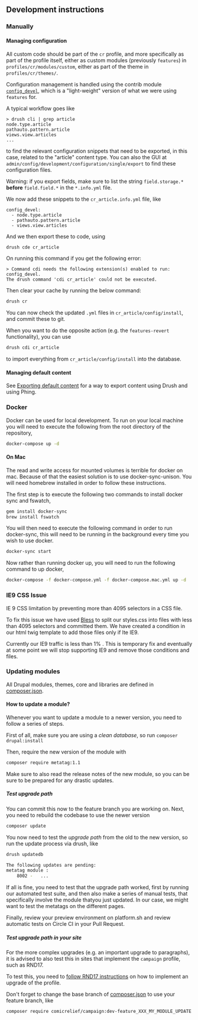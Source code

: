 ## Development instructions

### Manually

#### Managing configuration

All custom code should be part of the `cr` profile, and more specifically as part of the profile itself, either as custom modules (previously `features`) in `profiles/cr/modules/custom`, either as part of the theme in `profiles/cr/themes/`.

Configuration management is handled using the contrib module [`config_devel`](http://drupal.org/project/config_devel), which is a "light-weight" version of what we were using `features` for.

A typical workflow goes like

	> drush cli | grep article
	node.type.article
	pathauto.pattern.article
	views.view.articles
	...

to find the relevant configuration snippets that need to be exported, in this case, related to the "article" content type. You can also the GUI at `admin/config/development/configuration/single/export` to find these configuration files.

Warning: if you export fields, make sure to list the string `field.storage.*` **before** `field.field.*` in the `*.info.yml` file.

We now add these snippets to the `cr_article.info.yml` file, like

	config_devel:
  	  - node.type.article
  	  - pathauto.pattern.article
  	  - views.view.articles

And we then export these to code, using
```bash
drush cde cr_article
```

On running this command if you get the following error:

	> Command cdi needs the following extension(s) enabled to run: config_devel.
	The drush command 'cdi cr_article' could not be executed.

Then clear your cache by running the below command:
```bash
drush cr
```

You can now check the updated `.yml` files in `cr_article/config/install`, and commit these to git.

When you want to do the opposite action (e.g. the `features-revert` functionality), you can use
```bash
drush cdi cr_article
```

to import everything from `cr_article/config/install` into the database.

#### Managing default content

See [Exporting default content](default-content.md) for a way to export content using Drush and using Phing.

### Docker

Docker can be used for local development. To run on your local machine you will need to execute the following from the root directory of the repository,

```bash
docker-compose up -d
```

#### On Mac

The read and write access for mounted volumes is terrible for docker on mac. Because of that the easiest solution is to use docker-sync-unison. You will need homebrew installed in order to follow these instructions.

The first step is to execute the following two commands to install docker sync and fswatch,

```bash
gem install docker-sync
brew install fswatch
```

You will then need to execute the following command in order to run docker-sync, this will need to be running in the background every time you wish to use docker.

```bash
docker-sync start
```
Now rather than running docker up, you will need to run the following command to up docker,

```bash
docker-compose -f docker-compose.yml -f docker-compose.mac.yml up -d
```

### IE9 CSS Issue

IE 9 CSS limitation by preventing more than 4095 selectors in a CSS file.

To fix this issue we have used [Bless](http://blesscss.com/) to split our styles.css into files with less than 4095 selectors and committed them. We have created a condition in our html twig template to add those files only if lte IE9.

Currently our IE9 traffic is less than 1% . This is temporary fix and eventually at some point we will stop supporting IE9 and remove those conditions and files.

### Updating modules

All Drupal modules, themes, core and libraries are defined in [composer.json](composer.json).

#### How to update a module?

Whenever you want to update a module to a newer version, you need to follow a series of steps.

First of all, make sure you are using a *clean database*, so run `composer drupal:install`

Then, require the new version of the module with
```bash
composer require metatag:1.1
```

Make sure to also read the release notes of the new module, so you can be sure to be prepared for any drastic updates.

##### Test upgrade path

You can commit this now to the feature branch you are working on. Next, you need to rebuild the codebase to use the newer version
```bash
composer update
```

You now need to test the *upgrade path* from the old to the new version, so run the update process via drush, like
```bash
drush updatedb

The following updates are pending:
metatag module :
    8002 -   ...
```

If all is fine, you need to test that the upgrade path worked, first by running our automated test suite, and then also make a series of manual tests, that specifically involve the module thatyou just updated. In our case, we might want to test the metatags on the different pages.

Finally, review your preview environment on platform.sh and review automatic tests on Circle CI in your Pull Request.

##### Test upgrade path in your site

For the more complex upgrades (e.g. an important upgrade to paragraphs), it is advised to also test this in sites that implement the `campaign` profile, such as RND17.

To test this, you need to [follow RND17 instructions](https://github.com/comicrelief/rnd17#updating-the-base-profile) on how to implement an upgrade of the profile.

Don't forget to change the base branch of [composer.json](https://github.com/comicrelief/rnd17/blob/develop/composer.json) to use your feature branch, like
```bash
composer require comicrelief/campaign:dev-feature_XXX_MY_MODULE_UPDATE

```
